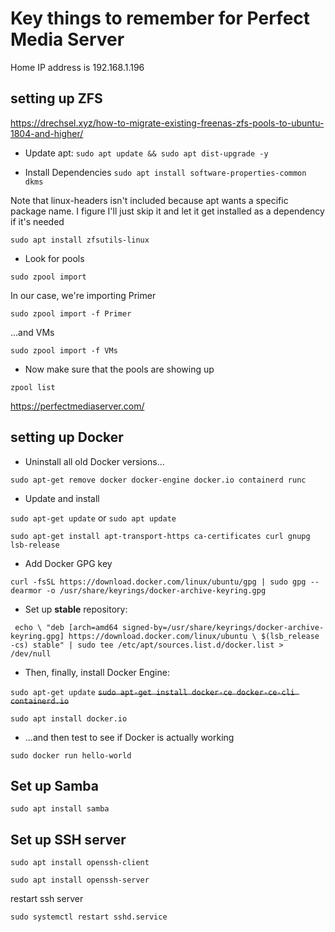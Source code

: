 # Key things to remember for Perfect Media Server 

Home IP address is 192.168.1.196

## setting up ZFS

https://drechsel.xyz/how-to-migrate-existing-freenas-zfs-pools-to-ubuntu-1804-and-higher/


- Update apt:
`sudo apt update && sudo apt dist-upgrade -y`

- Install Dependencies
`sudo apt install software-properties-common dkms`

Note that linux-headers isn't included because apt wants a specific package name. I figure I'll just skip it and let it get installed as a dependency if it's needed


`sudo apt install zfsutils-linux`


- Look for pools

`sudo zpool import`

In our case, we're importing Primer

`sudo zpool import -f Primer`

...and VMs

`sudo zpool import -f VMs`


- Now make sure that the pools are showing up

`zpool list`



https://perfectmediaserver.com/



## setting up Docker


- Uninstall all old Docker versions...

`sudo apt-get remove docker docker-engine docker.io containerd runc`


- Update and install

`sudo apt-get update` or `sudo apt update`

`sudo apt-get install apt-transport-https ca-certificates curl gnupg lsb-release`


- Add Docker GPG key

`curl -fsSL https://download.docker.com/linux/ubuntu/gpg | sudo gpg --dearmor -o /usr/share/keyrings/docker-archive-keyring.gpg`


- Set up **stable** repository:

` echo \
  "deb [arch=amd64 signed-by=/usr/share/keyrings/docker-archive-keyring.gpg] https://download.docker.com/linux/ubuntu \
  $(lsb_release -cs) stable" | sudo tee /etc/apt/sources.list.d/docker.list > /dev/null`



- Then, finally, install Docker Engine:

`sudo apt-get update`
~~`sudo apt-get install docker-ce docker-ce-cli containerd.io`~~

`sudo apt install docker.io`

- ...and then test to see if Docker is actually working

`sudo docker run hello-world`


## Set up Samba

`sudo apt install samba`



## Set up SSH server

`sudo apt install openssh-client`

`sudo apt install openssh-server`

restart ssh server

`sudo systemctl restart sshd.service`

